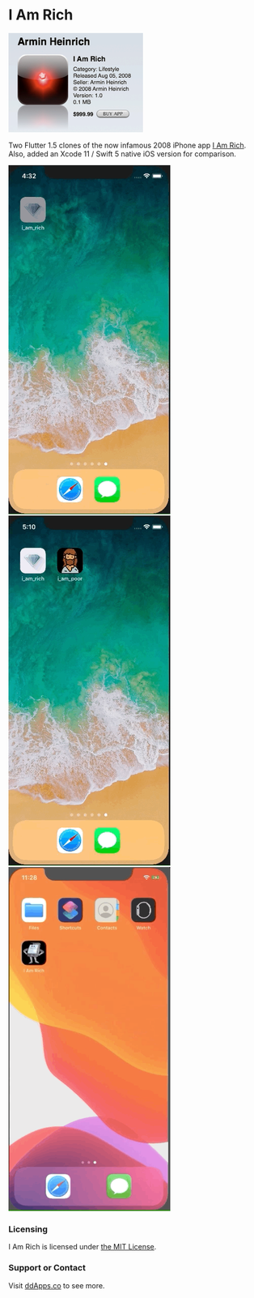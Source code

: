 # I Am Rich
![](art/I_Am_Rich_sale_screen.png?raw=true)

Two Flutter 1.5 clones of the now infamous 2008 iPhone app [I Am Rich](https://en.wikipedia.org/wiki/I_Am_Rich). Also, added an Xcode 11 / Swift 5 native iOS version for comparison.

![](art/screenshot/i_am_rich_05.gif?raw=true) ![](art/screenshot/i_am_poor_00.gif?raw=true) ![](art/screenshot/i_am_native_00.gif?raw=true)

### Licensing
I Am Rich is licensed under [the MIT License](LICENSE).

### Support or Contact
Visit [ddApps.co](http://ddapps.co) to see more.